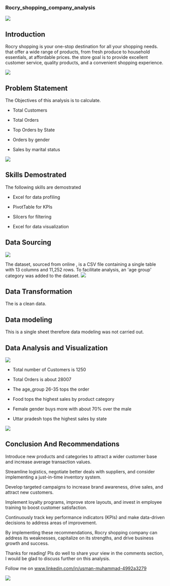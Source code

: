 ### Rocry_shopping_company_analysis
![](NINTC.webp)


## Introduction

Rocry shopping is your one-stop destination for all your shopping needs. that offer a wide range of products, from fresh produce to household essentials, at affordable prices. the store goal is to provide excellent customer service, quality products, and a convenient shopping experience.


![](grocery.jpg)


## Problem Statement 

The Objectives of this analysis is to calculate. 
- Total Customers

- Total Orders

- Top Orders by State

- Orders by gender

- Sales by marital status


![](Health.jpg)

 ## Skills Demostrated


  The following skills are demostrated

  - Excel for data profiling
    
  - PivotTable for KPIs
    
  - Silcers for filtering
    
  - Excel for data visualization

## Data Sourcing 
![](datasets0.jpg)


The dataset, sourced from online , is a CSV file containing a single table with 13 columns and 11,252 rows. To facilitate analysis, an 'age group' category was added to the dataset.
![](center.webp)

## Data Transformation 

The is a clean data. 


## Data modeling 
This is a single sheet therefore data modeling was not carried out. 


## Data Analysis and Visualization 

![](Screenshot.png)

- Total number of Customers is 1250

- Total Orders is about 28007

- The age_group 26-35 tops the order

- Food tops the highest sales by product category

- Female gender buys more with about 70% over the male

- Uttar pradesh tops the highest sales by state

![](NINTCHDBPICT000701855690.jpg)

## Conclusion And Recommendations

Introduce new products and categories to attract a wider customer base and increase average transaction values.

Streamline logistics, negotiate better deals with suppliers, and consider implementing a just-in-time inventory system.

Develop targeted campaigns to increase brand awareness, drive sales, and attract new customers.

Implement loyalty programs, improve store layouts, and invest in employee training to boost customer satisfaction.

Continuously track key performance indicators (KPIs) and make data-driven decisions to address areas of improvement.

By implementing these recommendations, Rocry shopping company can address its weaknesses, capitalize on its strengths, and drive business growth and success.


Thanks for reading! Pls do well to share your view in the comments section, I would be glad to discuss further on this analysis.

Follow me on www.linkedin.com/in/usman-muhammad-4992a3279


![](ima09.jpg)




